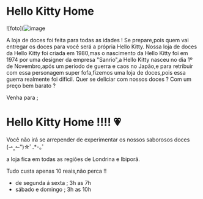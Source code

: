 # Hello Kitty Home
![foto](![image](https://user-images.githubusercontent.com/106154941/177777480-40e70459-1a3b-4045-a7ce-b1cfbfb3d538.png)



A loja de doces foi feita para todas as idades ! 
Se prepare,pois quem vai entregar os doces para você será a própria Hello Kitty.
Nossa loja de doces da Hello Kitty foi criada em 1980,mas o nascimento da Hello Kitty foi em 1974 por uma designer da empresa "Sanrio",a Hello Kitty nasceu no dia 1º de Novembro,após um período de guerra e caos no Japão,e para retribuir com essa personagem super fofa,fizemos uma loja de doces,pois essa guerra realmente foi difícil.
Quer se deliciar com nossos doces ? Com um preço bem barato ?


Venha para ;

# Hello Kitty Home !!!! 💗
Você não irá se arrepender de experimentar os nossos saborosos doces (⇀‸↼‶)☆ﾟ.*･｡ﾟ






a loja fica em todas as regiões de Londrina e Ibiporã.







Tudo custa apenas 10 reais,não perca !!
* de segunda á sexta ; 3h as 7h
* sábado e domingo ; 3h as 10h
